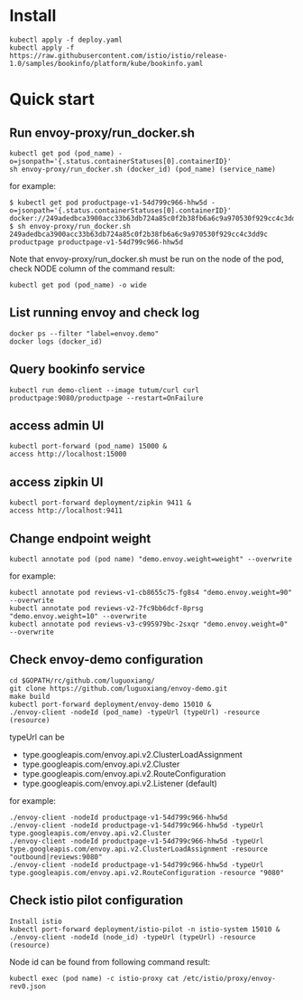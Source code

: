 # Install 
```
kubectl apply -f deploy.yaml
kubectl apply -f https://raw.githubusercontent.com/istio/istio/release-1.0/samples/bookinfo/platform/kube/bookinfo.yaml
```

# Quick start
## Run envoy-proxy/run_docker.sh
```
kubectl get pod (pod_name) -o=jsonpath='{.status.containerStatuses[0].containerID}'
sh envoy-proxy/run_docker.sh (docker_id) (pod_name) (service_name)
```
for example:
```
$ kubectl get pod productpage-v1-54d799c966-hhw5d -o=jsonpath='{.status.containerStatuses[0].containerID}'
docker://249adedbca3900acc33b63db724a85c0f2b38fb6a6c9a970530f929cc4c3dd9c
$ sh envoy-proxy/run_docker.sh 249adedbca3900acc33b63db724a85c0f2b38fb6a6c9a970530f929cc4c3dd9c productpage productpage-v1-54d799c966-hhw5d
```
Note that envoy-proxy/run_docker.sh must be run on the node of the pod, check NODE column of the command result:
```
kubectl get pod (pod_name) -o wide
```

## List running envoy and check log
```
docker ps --filter "label=envoy.demo"
docker logs (docker_id)
```

## Query bookinfo service
```
kubectl run demo-client --image tutum/curl curl productpage:9080/productpage --restart=OnFailure
```

## access admin UI
```
kubectl port-forward (pod_name) 15000 &
access http://localhost:15000
```

## access zipkin UI
```
kubectl port-forward deployment/zipkin 9411 &
access http://localhost:9411
```

## Change endpoint weight
```
kubectl annotate pod (pod name) "demo.envoy.weight=weight" --overwrite
```
for example:
```
kubectl annotate pod reviews-v1-cb8655c75-fg8s4 "demo.envoy.weight=90" --overwrite
kubectl annotate pod reviews-v2-7fc9bb6dcf-8prsg "demo.envoy.weight=10" --overwrite
kubectl annotate pod reviews-v3-c995979bc-2sxqr "demo.envoy.weight=0" --overwrite
```

## Check envoy-demo configuration
```
cd $GOPATH/rc/github.com/luguoxiang/
git clone https://github.com/luguoxiang/envoy-demo.git
make build
kubectl port-forward deployment/envoy-demo 15010 &
./envoy-client -nodeId (pod_name) -typeUrl (typeUrl) -resource (resource)
```
typeUrl can be
* type.googleapis.com/envoy.api.v2.ClusterLoadAssignment
* type.googleapis.com/envoy.api.v2.Cluster
* type.googleapis.com/envoy.api.v2.RouteConfiguration
* type.googleapis.com/envoy.api.v2.Listener (default)

for example:
```
./envoy-client -nodeId productpage-v1-54d799c966-hhw5d
./envoy-client -nodeId productpage-v1-54d799c966-hhw5d -typeUrl type.googleapis.com/envoy.api.v2.Cluster
./envoy-client -nodeId productpage-v1-54d799c966-hhw5d -typeUrl type.googleapis.com/envoy.api.v2.ClusterLoadAssignment -resource "outbound|reviews:9080" 
./envoy-client -nodeId productpage-v1-54d799c966-hhw5d -typeUrl type.googleapis.com/envoy.api.v2.RouteConfiguration -resource "9080"
```

## Check istio pilot configuration
```
Install istio
kubectl port-forward deployment/istio-pilot -n istio-system 15010 &
./envoy-client -nodeId (node_id) -typeUrl (typeUrl) -resource (resource)
```
Node id can be found from following command result:
```
kubectl exec (pod name) -c istio-proxy cat /etc/istio/proxy/envoy-rev0.json
```
